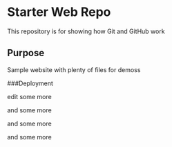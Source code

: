 # Starter Web Repo

This repository is for showing how Git and GitHub work

## Purpose

Sample website with plenty of files for demoss

###Deployment

edit some more


and some more 

and some more

and some more
